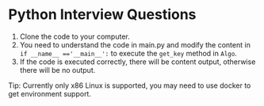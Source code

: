 # Python Interview Questions

1. Clone the code to your computer.
2. You need to understand the code in main.py and modify the content in `if __name__ =='__main__':` to execute the `get_key` method in `Algo`.
3. If the code is executed correctly, there will be content output, otherwise there will be no output.

Tip: Currently only x86 Linux is supported, you may need to use docker to get environment support.